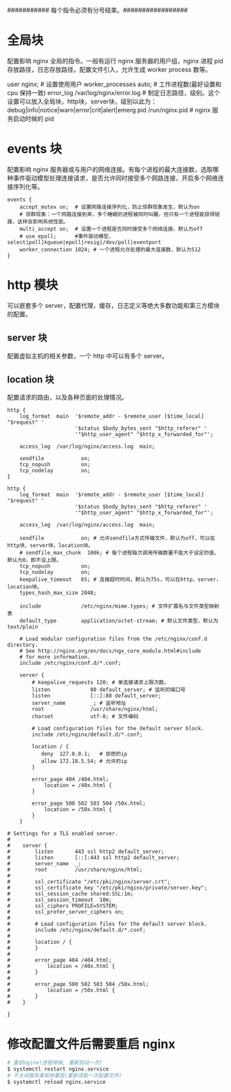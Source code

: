 ########### 每个指令必须有分号结束。#################

# 全局块

配置影响 nginx 全局的指令。一般有运行 nginx 服务器的用户组，nginx 进程 pid 存放路径，日志存放路径，配置文件引入，允许生成 worker process 数等。

user nginx; # 设置使用用户
worker_processes auto; # 工作进程数(最好设置和 cpu 保持一致)
error_log /var/log/nginx/error.log # 制定日志路径，级别。这个设置可以放入全局块，http块，server块，级别以此为：debug|info|notice|warn|error|crit|alert|emerg
pid /run/nginx.pid # nginx 服务启动时候的 pid

# events 块

配置影响 nginx 服务器或与用户的网络连接。有每个进程的最大连接数，选取哪种事件驱动模型处理连接请求，是否允许同时接受多个网路连接，开启多个网络连接序列化等。

```
events {
    accept_mutex on;  # 设置网路连接序列化，防止惊群现象发生，默认为on
    # 惊群现象：一个网路连接到来，多个睡眠的进程被同时叫醒，但只有一个进程能获得链接，这样会影响系统性能。
    multi_accept on;  # 设置一个进程是否同时接受多个网络连接，默认为off
    # use epoll;      #事件驱动模型，select|poll|kqueue|epoll|resig|/dev/poll|eventport
    worker_connection 1024; # 一个进程允许处理的最大连接数，默认为512
}
```

# http 模块

可以嵌套多个 server，配置代理，缓存，日志定义等绝大多数功能和第三方模块的配置。

## server 块

配置虚拟主机的相关参数，一个 http 中可以有多个 server。

## location 块

配置请求的路由，以及各种页面的处理情况。

```
http {
    log_format  main  '$remote_addr - $remote_user [$time_local] "$request" '
                      '$status $body_bytes_sent "$http_referer" '
                      '"$http_user_agent" "$http_x_forwarded_for"';

    access_log  /var/log/nginx/access.log  main;

    sendfile            on;
    tcp_nopush          on;
    tcp_nodelay         on;
}

http {
    log_format  main  '$remote_addr - $remote_user [$time_local] "$request" '
                      '$status $body_bytes_sent "$http_referer" '
                      '"$http_user_agent" "$http_x_forwarded_for"';

    access_log  /var/log/nginx/access.log  main;

    sendfile            on; # 允许sendfile方式传输文件，默认为off，可以在http块，server块，location块。
    # sendfile_max_chunk  100k; # 每个进程每次调用传输数量不能大于设定的值，默认为0，即不设上限。
    tcp_nopush          on;
    tcp_nodelay         on;
    keepalive_timeout   65; # 连接超时时间，默认为75s，可以在http，server，location块。
    types_hash_max_size 2048;

    include             /etc/nginx/mime.types; # 文件扩展名与文件类型映射表
    default_type        application/octet-stream; # 默认文件类型，默认为text/plain

    # Load modular configuration files from the /etc/nginx/conf.d directory.
    # See http://nginx.org/en/docs/ngx_core_module.html#include
    # for more information.
    include /etc/nginx/conf.d/*.conf;

    server {
        # keepalive_requests 120; # 单连接请求上限次数。
        listen             80 default_server; # 监听的端口号
        listen             [::]:80 default_server;
        server_name        _; # 监听地址
        root               /usr/share/nginx/html;
        charset            utf-8; # 文件编码

        # Load configuration files for the default server block.
        include /etc/nginx/default.d/*.conf;

        location / {
           deny  127.0.0.1;   # 拒绝的ip
           allow 172.18.5.54; # 允许的ip      
        }

        error_page 404 /404.html;
            location = /40x.html {
        }

        error_page 500 502 503 504 /50x.html;
            location = /50x.html {
        }
    }

# Settings for a TLS enabled server.
#
#    server {
#        listen       443 ssl http2 default_server;
#        listen       [::]:443 ssl http2 default_server;
#        server_name  _;
#        root         /usr/share/nginx/html;
#
#        ssl_certificate "/etc/pki/nginx/server.crt";
#        ssl_certificate_key "/etc/pki/nginx/private/server.key";
#        ssl_session_cache shared:SSL:1m;
#        ssl_session_timeout  10m;
#        ssl_ciphers PROFILE=SYSTEM;
#        ssl_prefer_server_ciphers on;
#
#        # Load configuration files for the default server block.
#        include /etc/nginx/default.d/*.conf;
#
#        location / {
#        }
#
#        error_page 404 /404.html;
#            location = /40x.html {
#        }
#
#        error_page 500 502 503 504 /50x.html;
#            location = /50x.html {
#        }
#    }

}

```

# 修改配置文件后需要重启 nginx

```bash
# 重启nginx(进程停掉, 重新启动一次)
$ systemctl restart nginx.service
# 不关闭服务柔和地重启(重新读取一次配置文件)
$ systemctl reload nginx.service
```
